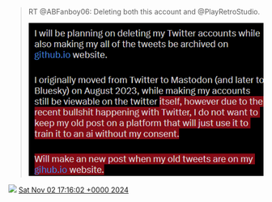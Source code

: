 > RT @ABFanboy06: Deleting both this account and @PlayRetroStudio\. 
> 
> ![](../../media/1852761597795557585-GbZUoHqbMAA7aRL.png)

<img src="../../media/tweet.ico" width="12" /> [Sat Nov 02 17:16:02 +0000 2024](https://twitter.com/PlayRetroStudio/status/1852761597795557585)